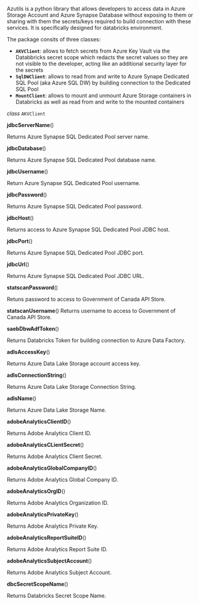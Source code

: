 Azutils is a python library that allows developers to access data in Azure Storage Account and Azure Synapse Database without exposing to them or sharing with them the secrets/keys required to build connection with these services. It is specifically designed for databricks environment.

The package consits of three classes:

- **`AKVClient`**: allows to fetch secrets from Azure Key Vault via the Databbricks secret scope which redacts the secret values so they are not visible to the developer, acting like an additional security layer for the secrets
- **`SqlDWClient`**: allows to read from and write to Azure Synape Dedicated SQL Pool (aka Azure SQL DW) by building connection to the Dedicated SQL Pool
- **`MountClient`**: allows to mount and unmount Azure Storage containers in Databricks as well as read from and write to the mounted containers


_class_ `AKVClient`

**jdbcServerName**()

Returns Azure Synapse SQL Dedicated Pool server name.

**jdbcDatabase**()

Returns Azure Synapse SQL Dedicated Pool database name.
       
**jdbcUsername**()

Return Azure Synapse SQL Dedicated Pool username.

**jdbcPassword**()

Returns Azure Synapse SQL Dedicated Pool password.

**jdbcHost**()

Returns access to Azure Synapse SQL Dedicated Pool JDBC host.

**jdbcPort**()
       
 Returns Azure Synapse SQL Dedicated Pool JDBC port.

**jdbcUrl**()

Returns Azure Synapse SQL Dedicated Pool JDBC URL.

**statscanPassword**()

Retuns password to access to Government of Canada API Store.

**statscanUsername**()
Returns username to access to Government of Canada API Store.

**saebDbwAdfToken**()
 
 Returns Databricks Token for building connection to Azure Data Factory.

**adlsAccessKey**()

Returns Azure Data Lake Storage account access key.

**adlsConnectionString**()

Returns Azure Data Lake Storage Connection String.
       
**adlsName**()

Returns Azure Data Lake Storage Name.
       
**adobeAnalyticsClientID**()

Returns Adobe Analytics Client ID.

**adobeAnalyticsCLientSecret**()

Returns Adobe Analytics Client Secret.

**adobeAnalyticsGlobalCompanyID**()

Returns Adobe Analytics Global Company ID.

**adobeAnalyticsOrgID**()

Returns Adobe Analytics Organization ID.

**adobeAnalyticsPrivateKey**()

Returns Adobe Analytics Private Key.

**adobeAnalyticsReportSuiteID**()

Returns Adobe Analytics Report Suite ID.

**adobeAnalyticsSubjectAccount**()

Returns Adobe Analytics Subject Account.

**dbcSecretScopeName**()

Returns Databricks Secret Scope Name.
